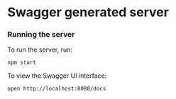 # Swagger generated server

### Running the server
To run the server, run:

```
npm start
```

To view the Swagger UI interface:

```
open http://localhost:8080/docs
```
